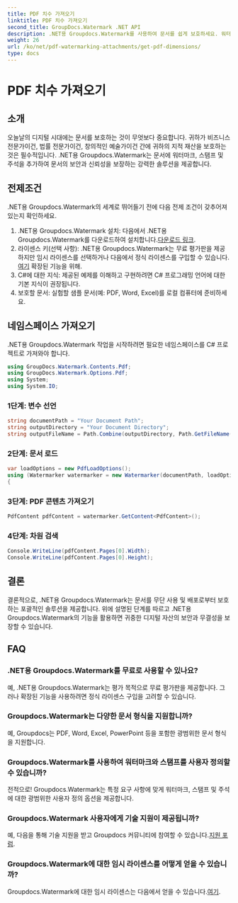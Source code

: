 ```yaml
---
title: PDF 치수 가져오기
linktitle: PDF 치수 가져오기
second_title: GroupDocs.Watermark .NET API
description: .NET용 Groupdocs.Watermark를 사용하여 문서를 쉽게 보호하세요. 워터마크, 스탬프, 주석을 손쉽게 추가하세요.
weight: 26
url: /ko/net/pdf-watermarking-attachments/get-pdf-dimensions/
type: docs
---
```

# PDF 치수 가져오기

## 소개
오늘날의 디지털 시대에는 문서를 보호하는 것이 무엇보다 중요합니다. 귀하가 비즈니스 전문가이건, 법률 전문가이건, 창의적인 예술가이건 간에 귀하의 지적 재산을 보호하는 것은 필수적입니다. .NET용 Groupdocs.Watermark는 문서에 워터마크, 스탬프 및 주석을 추가하여 문서의 보안과 신뢰성을 보장하는 강력한 솔루션을 제공합니다.
## 전제조건
.NET용 Groupdocs.Watermark의 세계로 뛰어들기 전에 다음 전제 조건이 갖추어져 있는지 확인하세요.
1.  .NET용 Groupdocs.Watermark 설치: 다음에서 .NET용 Groupdocs.Watermark를 다운로드하여 설치합니다.[다운로드 링크](https://releases.groupdocs.com/Watermark/net/).
2.  라이센스 키(선택 사항): .NET용 Groupdocs.Watermark는 무료 평가판을 제공하지만 임시 라이센스를 선택하거나 다음에서 정식 라이센스를 구입할 수 있습니다.[여기](https://purchase.groupdocs.com/buy) 확장된 기능을 위해.
3. C#에 대한 지식: 제공된 예제를 이해하고 구현하려면 C# 프로그래밍 언어에 대한 기본 지식이 권장됩니다.
4. 보호할 문서: 실험할 샘플 문서(예: PDF, Word, Excel)를 로컬 컴퓨터에 준비하세요.

## 네임스페이스 가져오기
.NET용 Groupdocs.Watermark 작업을 시작하려면 필요한 네임스페이스를 C# 프로젝트로 가져와야 합니다.
```csharp
using GroupDocs.Watermark.Contents.Pdf;
using GroupDocs.Watermark.Options.Pdf;
using System;
using System.IO;
```
### 1단계: 변수 선언
```csharp
string documentPath = "Your Document Path";
string outputDirectory = "Your Document Directory";
string outputFileName = Path.Combine(outputDirectory, Path.GetFileName(documentPath));
```
### 2단계: 문서 로드
```csharp
var loadOptions = new PdfLoadOptions();
using (Watermarker watermarker = new Watermarker(documentPath, loadOptions))
{
```
### 3단계: PDF 콘텐츠 가져오기
```csharp
PdfContent pdfContent = watermarker.GetContent<PdfContent>();
```
### 4단계: 차원 검색
```csharp
Console.WriteLine(pdfContent.Pages[0].Width);
Console.WriteLine(pdfContent.Pages[0].Height);
```

## 결론
결론적으로, .NET용 Groupdocs.Watermark는 문서를 무단 사용 및 배포로부터 보호하는 포괄적인 솔루션을 제공합니다. 위에 설명된 단계를 따르고 .NET용 Groupdocs.Watermark의 기능을 활용하면 귀중한 디지털 자산의 보안과 무결성을 보장할 수 있습니다.
## FAQ
### .NET용 Groupdocs.Watermark를 무료로 사용할 수 있나요?
예, .NET용 Groupdocs.Watermark는 평가 목적으로 무료 평가판을 제공합니다. 그러나 확장된 기능을 사용하려면 정식 라이센스 구입을 고려할 수 있습니다.
### Groupdocs.Watermark는 다양한 문서 형식을 지원합니까?
예, Groupdocs는 PDF, Word, Excel, PowerPoint 등을 포함한 광범위한 문서 형식을 지원합니다.
### Groupdocs.Watermark를 사용하여 워터마크와 스탬프를 사용자 정의할 수 있습니까?
전적으로! Groupdocs.Watermark는 특정 요구 사항에 맞게 워터마크, 스탬프 및 주석에 대한 광범위한 사용자 정의 옵션을 제공합니다.
### Groupdocs.Watermark 사용자에게 기술 지원이 제공됩니까?
 예, 다음을 통해 기술 지원을 받고 Groupdocs 커뮤니티에 참여할 수 있습니다.[지원 포럼](https://forum.groupdocs.com/c/watermark/19).
### Groupdocs.Watermark에 대한 임시 라이센스를 어떻게 얻을 수 있습니까?
 Groupdocs.Watermark에 대한 임시 라이센스는 다음에서 얻을 수 있습니다.[여기](https://purchase.groupdocs.com/temporary-license/).